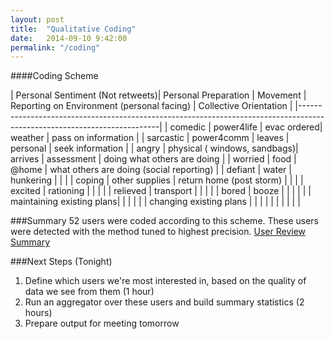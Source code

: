 ```yaml
---
layout: post
title:  "Qualitative Coding"
date:   2014-09-10 9:42:00
permalink: "/coding"
---
```


####Coding Scheme
	
| Personal Sentiment (Not retweets)| Personal Preparation | Movement | Reporting on Environment (personal facing)  | Collective Orientation | 
|-------------------------------------------------------------------------------------------------------------------------|
| comedic	                         | power4life           | evac ordered| weather                | pass on information    |
| sarcastic                        | power4comm           | leaves      | personal               | seek information       |
| angry	                         | physical ( windows, sandbags)| arrives  | assessment        | doing what others are doing |
| worried	                         | food                 | @home       | what others are doing (social reporting)        |
| defiant                          | water                | hunkering   |                        |                        |
| coping	                         | other supplies       | return home (post storm) |                        |                        |
| excited	                         | rationing            |             |                        |                        |
| relieved                         | transport            |             |                        |                        |
| bored                            | booze                |             |                        |                        |
|                                  | maintaining existing plans|        |                        |                        |
|                                  | changing existing plans |          |                        |                        |
|                                  |                      |             |                        |                        |                         


###Summary
52 users were coded according to this scheme.  These users were detected with the method tuned to highest precision. [User Review Summary](https://docs.google.com/a/colorado.edu/spreadsheets/d/1rYNTBbGJLd_gE7hG--x2WLHLhvTN9ZF1LOt9mujE3FU/edit#gid=0)

###Next Steps (Tonight)
1. Define which users we're most interested in, based on the quality of data we see from them (1 hour)
2. Run an aggregator over these users and build summary statistics (2 hours)
3. Prepare output for meeting tomorrow